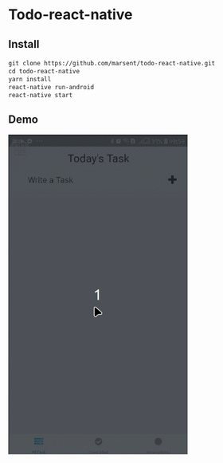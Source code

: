 # Todo-react-native
## Install
```
git clone https://github.com/marsent/todo-react-native.git
cd todo-react-native
yarn install
react-native run-android
react-native start
```
## Demo

![demo](https://raw.githubusercontent.com/marsent/todo-react-native/main/Demo.gif)
